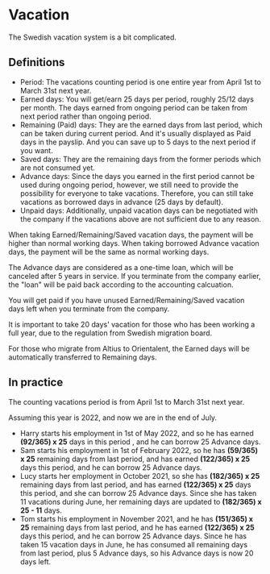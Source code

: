 # Vacation

The Swedish vacation system is a bit complicated.

## Definitions

* Period: The vacations counting period is one entire year from April 1st to March 31st next year.
* Earned days: You will get/earn 25 days per period, roughly 25/12 days per month. The days earned from ongoing period can be taken from next period rather than ongoing period.
* Remaining (Paid) days: They are the earned days from last period, which can be taken during current period. And it's usually displayed as Paid days in the payslip. And you can save up to 5 days to the next period if you want.
* Saved days: They are the remaining days from the former periods which are not consumed yet.
* Advance days: Since the days you earned in the first period cannot be used during ongoing period, however, we still need to provide the possibility for everyone to take vacations. Therefore, you can still take vacations as borrowed days in advance (25 days by default).
* Unpaid days: Additionally, unpaid vacation days can be negotiated with the company if the vacations above are not sufficient due to any reason.

When taking Earned/Remaining/Saved vacation days, the payment will be higher than normal working days.
When taking borrowed Advance vacation days, the payment will be the same as normal working days.

The Advance days are considered as a one-time loan, which will be canceled after 5 years in service. If you terminate from the company earlier, the "loan" will be paid back according to the accounting calcuation.

You will get paid if you have unused Earned/Remaining/Saved vacation days left when you terminate from the company.

It is important to take 20 days' vacation for those who has been working a full year, due to the regulation from Swedish migration board.

For those who migrate from Altius to Orientalent, the Earned days will be automatically transferred to Remaining days.

## In practice

The counting vacations period is from April 1st to March 31st next year.

Assuming this year is 2022, and now we are in the end of July.

* Harry starts his employment in 1st of May 2022, and so he has earned **(92/365) x 25** days in this period , and he can borrow 25 Advance days.
* Sam starts his employment in 1st of February 2022, so he has **(59/365) x 25** remaining days from last period, and has earned **(122/365) x 25** days this period, and he can borrow 25 Advance days.
* Lucy starts her employment in October 2021, so she has **(182/365) x 25** remaining days from last period, and has earned **(122/365) x 25** days this period, and she can borrow 25 Advance days. Since she has taken 11 vacations during June, her remaining days are updated to **(182/365) x 25 - 11** days.
* Tom starts his employment in November 2021, and he has **(151/365) x 25** remaining days from last period, and he has earned **(122/365) x 25** days this period, and he can borrow 25 Advance days. Since he has taken 15 vacation days in June, he has consumed all remaining days from last period, plus 5 Advance days, so his Advance days is now 20 days left.
